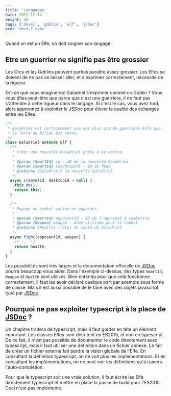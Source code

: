 ```yaml
---
title: 'Languages'
date: 2022-12-14
weight: 60
tags: ['devel', 'goblin', 'elf', 'jsdoc']
pre: '<b>3.7 </b>'
---
```


Quand on est un Elfe, on doit soigner son langage.

## Etre un guerrier ne signifie pas être grossier

Les Orcs et les Goblins peuvent parfois paraître assez grossier. Les Elfes se
doivent de ne pas se laisser aller, et s'exprimer correctement, nécessite de la
rigueur.

Est-ce que vous imagineriez Galadriel s'exprimer comme un Goblin ? Vous vous
dîtes peut-être que parce que c'est une guerrière, il ne faut pas s'attendre à
cette rigueur dans le langage. Si c'est le cas, vous avez tord, alors apprennez
à exploiter le [JSDoc][1] pour élever la qualité des échanges entre les Elfes.

```js
/**
 * Galadriel est certainement une des plus grande guerrière Elfe que
 * la Terre du Milieu est connu.
 */
class Galadriel extends Elf {
  /**
   * Créer une nouvelle Galadriel prête à se battre.
   *
   * @param {SmartId} id - ID de la nouvelle Galadriel
   * @param {SmartId} [desktopId] - ID du feed
   * @returns {Galadriel} la nouvelle Galadriel
   */
  async create(id, desktopId = null) {
    this.do();
    return this;
  }

  /**
   * Engage un combat contre un opposant.
   *
   * @param {SmartId} opposantId - ID de l'opposant à combattre
   * @param {Weapon} weapon - Arme utilisée pour le combat
   * @returns {Health} l'état de santé de Galadriel
   */
  async fight(opposantId, weapon) {
    /* ... */
    return health;
  }
}
```

Les possibilités sont très larges et la documentation officielle de [JSDoc][1]
pourra beaucoup vous aider. Dans l'exemple ci-dessus, des types `SmartId`,
`Weapon` et `Health` sont utilisés. Bien entendu pour que celà fonctionne
correctement, il faut les avoir déclaré quelque part par exemple sous forme de
classe. Mais il est aussi possible de le faire avec des objets javascript, typé
par [JSDoc][1].

## Pourquoi ne pas exploiter typescript à la place de [JSDoc][1] ?

Un chapitre traitera de typescript, mais il faut garder en tête un élément
important. Les classes Elfes sont décritent en ES2015, et non en typescript. De
ce fait, il n'est pas possible de documenter le code directement avec
typescript, mais il faut utiliser une définition dans un fichier annexe. Le fait
de créer un fichier externe fait perdre la vision globale de l'Elfe. En
consultant la définition typescript, on ne voit plus les implémentations. Et en
consultant les implémentations, on ne peut voir les définitions qu'à travers
l'auto-complétion.

Pour que le typescript soit une vraie solution, il faut écrire les Elfe
directement typescript et mettre en place la passe de build pour l'ES2015. Ceci
n'est pas implémenté.

[1]: https://jsdoc.app/
